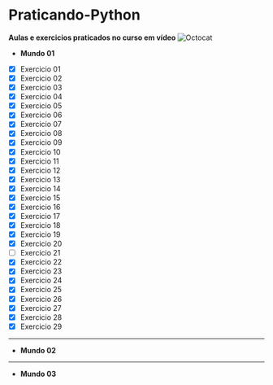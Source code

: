 # Praticando-Python
 **Aulas e exercicios praticados no curso em vídeo**
 ![Octocat](C:\Users\rafae\Desktop\octocatpython.png)
 * **Mundo 01**
  - [x] Exercicio 01
  - [x] Exercicio 02
  - [x] Exercicio 03
  - [x] Exercicio 04
  - [x] Exercicio 05
  - [x] Exercicio 06
  - [x] Exercicio 07
  - [x] Exercicio 08
  - [x] Exercicio 09
  - [x] Exercicio 10
  - [x] Exercicio 11
  - [x] Exercicio 12
  - [x] Exercicio 13
  - [x] Exercicio 14
  - [x] Exercicio 15
  - [x] Exercicio 16
  - [x] Exercicio 17
  - [x] Exercicio 18
  - [x] Exercicio 19
  - [x] Exercicio 20
  - [ ] Exercicio 21
  - [x] Exercicio 22
  - [x] Exercicio 23
  - [x] Exercicio 24
  - [x] Exercicio 25
  - [x] Exercicio 26
  - [x] Exercicio 27
  - [x] Exercicio 28
  - [x] Exercicio 29
  
 ---
  
 * **Mundo 02**
 
 ---
 
 * **Mundo 03**
